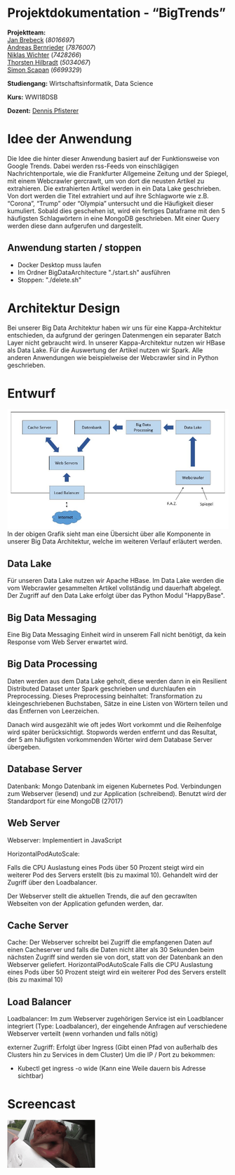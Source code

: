 # Projektdokumentation - “BigTrends”

__Projektteam:__  
[Jan Brebeck](https://github.com/Brebeck-Jan) (_8016697_)  
[Andreas Bernrieder](https://github.com/Phantomias3782) (_7876007_)  
[Niklas Wichter](https://github.com/NWichter) (_7428266_)  
[Thorsten Hilbradt](https://github.com/Thorsten-H) (_5034067_)  
[Simon Scapan](https://github.com/SimonScapan) (_6699329_) 

__Studiengang:__    Wirtschaftsinformatik, Data Science  

__Kurs:__           WWI18DSB  

__Dozent:__         [Dennis Pfisterer](https://github.com/pfisterer) 



# Idee der Anwendung

Die Idee die hinter dieser Anwendung basiert auf der Funktionsweise von Google Trends.
Dabei werden rss-Feeds von einschlägigen Nachrichtenportale, wie die Frankfurter Allgemeine Zeitung und der Spiegel, mit einem Webcrawler gercrawlt, um von dort die neusten Artikel zu extrahieren. Die extrahierten Artikel werden in ein Data Lake geschrieben. Von dort werden die Titel extrahiert und auf ihre Schlagworte wie z.B. “Corona”, “Trump” oder “Olympia” untersucht und die Häufigkeit dieser kumuliert. Sobald dies geschehen ist, wird ein fertiges Dataframe mit den 5 häufigsten Schlagwörtern in eine MongoDB geschrieben. Mit einer Query werden diese dann aufgerufen und dargestellt. 

## Anwendung starten / stoppen
- Docker Desktop muss laufen
- Im Ordner BigDataArchitecture "./start.sh" ausführen
- Stoppen: "./delete.sh"



# Architektur Design

Bei unserer Big Data Architektur haben wir uns für eine Kappa-Architektur entschieden, da aufgrund der geringen Datenmengen ein separater Batch Layer nicht gebraucht wird.
In unserer Kappa-Architektur nutzen wir HBase als Data Lake. Für die Auswertung der Artikel nutzen wir Spark. Alle anderen Anwendungen wie beispielweise der Webcrawler sind in Python geschrieben.

# Entwurf

![Uebersicht](Uebersicht.JPG " Übersicht Big Data Architektur ") 
In der obigen Grafik sieht man eine Übersicht über alle Komponente in unserer Big Data Architektur, welche im weiteren Verlauf erläutert werden.

## Data Lake

Für unseren Data Lake nutzen wir Apache HBase. Im Data Lake werden die vom Webcrawler gesammelten Artikel vollständig und dauerhaft abgelegt. Der Zugriff auf den Data Lake erfolgt über das Python Modul "HappyBase". 

## Big Data Messaging
Eine Big Data Messaging Einheit wird in unserem Fall nicht benötigt, da kein Response vom Web Server erwartet wird.

## Big Data Processing
Daten werden aus dem Data Lake geholt, diese werden dann in ein Resilient Distributed Dataset unter Spark geschrieben und durchlaufen ein Preprocessing. Dieses Preprocessing beinhaltet: Transformation zu kleingeschriebenen Buchstaben, Sätze in eine Listen von Wörtern teilen und das Entfernen von Leerzeichen.

Danach wird ausgezählt wie oft jedes Wort vorkommt und die Reihenfolge wird später berücksichtigt.
Stopwords werden entfernt und das Resultat, der 5 am häufigsten vorkommenden Wörter wird dem Database Server übergeben.

## Database Server
Datenbank:
Mongo Datenbank im eigenen Kubernetes Pod. Verbindungen zum Webserver (lesend) und zur Application (schreibend). Benutzt wird der Standardport für eine MongoDB (27017)

## Web Server
Webserver: Implementiert in JavaScript

HorizontalPodAutoScale:

Falls die CPU Auslastung eines Pods über 50 Prozent steigt wird ein weiterer Pod des Servers erstellt (bis zu maximal 10). Gehandelt wird der Zugriff über den Loadbalancer.

Der Webserver stellt die aktuellen Trends, die auf den gecrawlten Webseiten von der Application gefunden werden, dar.


## Cache Server
Cache:
Der Webserver schreibt bei Zugriff die empfangenen Daten auf einen Cacheserver und falls die Daten nicht älter als 30 Sekunden beim nächsten Zugriff sind werden sie von dort, statt von der Datenbank an den Webserver geliefert.
HorizontalPodAutoScale
Falls die CPU Auslastung eines Pods über 50 Prozent steigt wird ein weiterer Pod des Servers erstellt (bis zu maximal 10)

## Load Balancer
Loadbalancer:
Im zum Webserver zugehörigen Service ist ein Loadblancer integriert (Type: Loadbalancer), der eingehende Anfragen auf verschiedene Webserver verteilt (wenn vorhanden und falls nötig)

externer Zugriff:
Erfolgt über Ingress (Gibt einen Pfad von außerhalb des Clusters hin zu Services in dem Cluster)
Um die IP / Port zu bekommen:
-	Kubectl get ingress -o wide (Kann eine Weile dauern bis Adresse sichtbar)





# Screencast
[![Screencast BigTrends](screencast.gif)](google.com)
